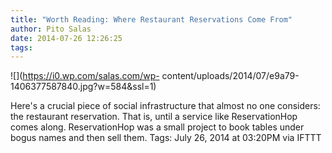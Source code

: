 ```yaml
---
title: "Worth Reading: Where Restaurant Reservations Come From"
author: Pito Salas
date: 2014-07-26 12:26:25
tags: 
---
```



![](https://i0.wp.com/salas.com/wp-
content/uploads/2014/07/e9a79-1406377587840.jpg?w=584&ssl=1)

Here's a crucial piece of social infrastructure that almost no one considers:
the restaurant reservation. That is, until a service like ReservationHop comes
along. ReservationHop was a small project to book tables under bogus names and
then sell them. Tags: July 26, 2014 at 03:20PM via IFTTT


